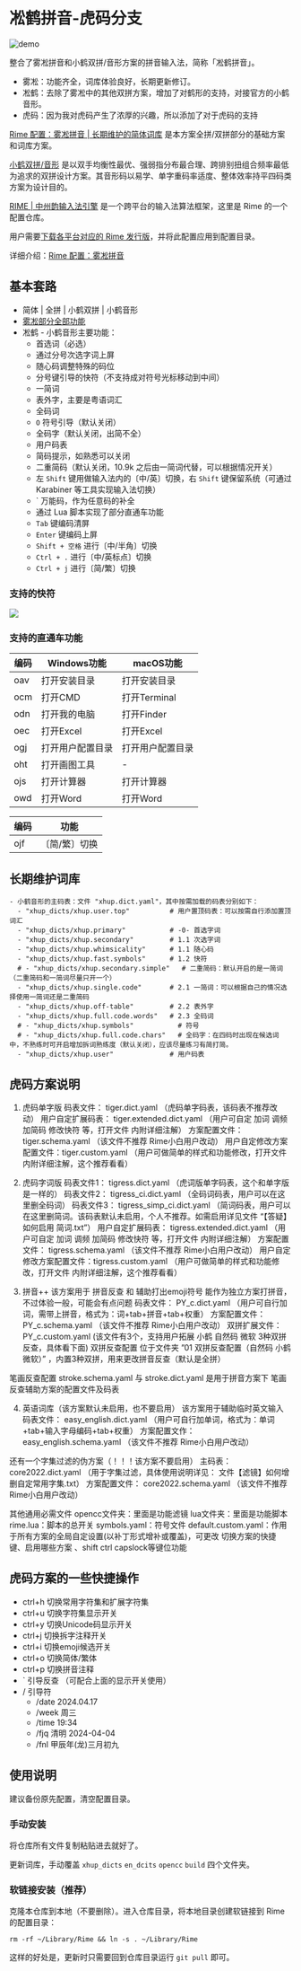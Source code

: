 # 凇鹤拼音-虎码分支

![demo](./others/demo_crane.png)

整合了雾凇拼音和小鹤双拼/音形方案的拼音输入法，简称「凇鹤拼音」。

- 雾凇：功能齐全，词库体验良好，长期更新修订。
- 凇鹤：去除了雾凇中的其他双拼方案，增加了对鹤形的支持，对接官方的小鹤音形。
- 虎码：因为我对虎码产生了浓厚的兴趣，所以添加了对于虎码的支持

[Rime 配置：雾凇拼音 | 长期维护的简体词库](https://github.com/iDvel/rime-ice) 是本方案全拼/双拼部分的基础方案和词库方案。

[小鹤双拼/音形](https://www.flypy.com/) 是以双手均衡性最优、强弱指分布最合理、跨排别扭组合频率最低为追求的双拼设计方案。其音形码以易学、单字重码率适度、整体效率持平四码类方案为设计目的。

[RIME | 中州韵输入法引擎](https://rime.im/) 是一个跨平台的输入法算法框架，这里是 Rime 的一个配置仓库。

用户需要[下载各平台对应的 Rime 发行版](https://rime.im/download/)，并将此配置应用到配置目录。

详细介绍：[Rime 配置：雾凇拼音](https://dvel.me/posts/rime-ice/)


## 基本套路

- 简体 | 全拼 | 小鹤双拼 | 小鹤音形
- [雾凇部分全部功能](https://github.com/iDvel/rime-ice#%E5%9F%BA%E6%9C%AC%E5%A5%97%E8%B7%AF)
- 凇鹤 - 小鹤音形主要功能：
    - 首选词（必选）
    - 通过分号次选字词上屏
    - 随心码调整特殊的码位
    - 分号键引导的快符（不支持成对符号光标移动到中间）
    - 一简词
    - 表外字，主要是粤语词汇
    - 全码词
    - `O` 符号引导（默认关闭）
    - 全码字（默认关闭，出简不全）
    - 用户码表
    - 简码提示，如熟悉可以关闭
    - 二重简码（默认关闭，10.9k 之后由一简词代替，可以根据情况开关）
    - 左 `Shift` 键用做输入法内的〔中/英〕切换，右 `Shift` 键保留系统（可通过 Karabiner 等工具实现输入法切换）
    - \` 万能码，作为任意码的补全
    - 通过 Lua 脚本实现了部分直通车功能
    - `Tab` 键编码清屏
    - `Enter` 键编码上屏
    - `Shift + 空格` 进行〔中/半角〕切换
    - `Ctrl + .` 进行〔中/英标点〕切换
    - `Ctrl + j` 进行〔简/繁〕切换

### 支持的快符

![](others/fast-symbols.png)

<!--
http://www.keyboard-layout-editor.com/#/
[{t:"#ff0000"},"Q\n：“","W\n？","E\n（","R\n）","T\n@","Y\n《","U\n》",{c:"#7d7d7d",t:"#000000"},"I",{c:"#cccccc",t:"#ff0000"},"O\n「」","P\n『』"],
[{x:0.25},"A\n！","S\n……","D\n、","F\n重复","G\n·","H\n《》","J\n“”","K\n（）","L\n〔〕",{c:"#ffabab"},":\n;"],
[{x:0.75,c:"#cccccc"},"Z\n“","X\n→","C\n”","V\n——","B\n_",{c:"#7d7d7d",t:"#000000"},"N","M"]
 -->

### 支持的直通车功能

|编码|Windows功能|macOS功能|
|-|-|-|
|oav|打开安装目录|打开安装目录|
|ocm|打开CMD|打开Terminal|
|odn|打开我的电脑|打开Finder|
|oec|打开Excel|打开Excel|
|ogj|打开用户配置目录|打开用户配置目录|
|oht|打开画图工具|-|
|ojs|打开计算器|打开计算器|
|owd|打开Word|打开Word|

|编码|功能|
|-|-|
|ojf|〔简/繁〕切换|

## 长期维护词库

```
- 小鹤音形的主码表：文件 "xhup.dict.yaml"，其中按需加载的码表分别如下：
  - "xhup_dicts/xhup.user.top"          # 用户置顶码表：可以按需自行添加置顶词汇
  - "xhup_dicts/xhup.primary"           # -0- 首选字词
  - "xhup_dicts/xhup.secondary"         # 1.1 次选字词
  - "xhup_dicts/xhup.whimsicality"      # 1.1 随心码
  - "xhup_dicts/xhup.fast.symbols"      # 1.2 快符
  # - "xhup_dicts/xhup.secondary.simple"   # 二重简码：默认开启的是一简词（二重简码和一简词尽量只开一个）
  - "xhup_dicts/xhup.single.code"       # 2.1 一简词：可以根据自己的情况选择使用一简词还是二重简码
  - "xhup_dicts/xhup.off-table"         # 2.2 表外字
  - "xhup_dicts/xhup.full.code.words"   # 2.3 全码词
  # - "xhup_dicts/xhup.symbols"           # 符号
  # - "xhup_dicts/xhup.full.code.chars"   # 全码字：在四码时出现在候选词中，不熟练时可开启增加拆词熟练度（默认关闭），应该尽量练习有简打简。
  - "xhup_dicts/xhup.user"              # 用户码表
```

## 虎码方案说明

1. 虎码单字版
	码表文件： tiger.dict.yaml （虎码单字码表，该码表不推荐改动）
	用户自定扩展码表： tiger.extended.dict.yaml （用户可自定 加词 调频 加简码 修改快符 等，打开文件 内附详细注解）
	方案配置文件： tiger.schema.yaml （该文件不推荐 Rime小白用户改动）
	用户自定修改方案配置文件：tiger.custom.yaml （用户可做简单的样式和功能修改，打开文件 内附详细注解，这个推荐看看）

2. 虎码字词版
	码表文件1： tigress.dict.yaml （虎词版单字码表，这个和单字版是一样的）
	码表文件2： tigress_ci.dict.yaml （全码词码表，用户可以在这里删全码词）
	码表文件3： tigress_simp_ci.dict.yaml （简词码表，用户可以在这里删简词。该码表默认未启用，个人不推荐。如需启用详见文件 “【答疑】如何启用 简词.txt”）
	用户自定扩展码表： tigress.extended.dict.yaml （用户可自定 加词 调频 加简码 修改快符 等，打开文件 内附详细注解）
	方案配置文件： tigress.schema.yaml （该文件不推荐 Rime小白用户改动）
	用户自定修改方案配置文件：tigress.custom.yaml （用户可做简单的样式和功能修改，打开文件 内附详细注解，这个推荐看看）

3. 拼音++
	该方案用于 拼音反查 和 辅助打出emoji符号
		能作为独立方案打拼音，不过体验一般，可能会有点问题
	码表文件： PY_c.dict.yaml （用户可自行加词，需带上拼音，格式为：词+tab+拼音+tab+权重）
	方案配置文件： PY_c.schema.yaml （该文件不推荐 Rime小白用户改动）
	双拼扩展文件：PY_c.custom.yaml (该文件有3个，支持用户拓展 小鹤 自然码 微软 3种双拼反查，具体看下面)
双拼反查配置
	位于文件夹 ”01 双拼反查配置（自然码 小鹤 微软）” ，内置3种双拼，用来更改拼音反查（默认是全拼）

笔画反查配置
	stroke.schema.yaml 与 stroke.dict.yaml  是用于拼音方案下 笔画反查辅助方案的配置文件及码表

4. 英语词库（该方案默认未启用，也不要启用）
	该方案用于辅助临时英文输入
	码表文件： easy_english.dict.yaml （用户可自行加单词，格式为：单词+tab+输入字母编码+tab+权重）
	方案配置文作： easy_english.schema.yaml （该文件不推荐 Rime小白用户改动）

还有一个字集过滤的伪方案（！！！该方案不要启用）
	主码表： core2022.dict.yaml （用于字集过滤，具体使用说明详见： 文件【滤镜】如何增删自定常用字集.txt）
	方案配置文件： core2022.schema.yaml （该文件不推荐 Rime小白用户改动）


其他通用必需文件
	opencc文件夹：里面是功能滤镜
	lua文件夹：里面是功能脚本
	rime.lua：脚本的总开关
	symbols.yaml：符号文件
	default.custom.yaml：作用于所有方案的全局自定设置(以补丁形式增补或覆盖)，可更改 切换方案的快捷键、启用哪些方案 、shift ctrl capslock等键位功能

## 虎码方案的一些快捷操作

- ctrl+h 切换常用字符集和扩展字符集
- ctrl+u 切换字符集显示开关
- ctrl+y 切换Unicode码显示开关
- ctrl+j 切换拆字注释开关
- ctrl+i 切换emoji候选开关
- ctrl+o 切换简体/繁体
- ctrl+p 切换拼音注释
- ` 引导反查 （可配合上面的显示开关使用）
- / 引导符
    - /date 2024.04.17
    - /week 周三
    - /time 19:34
    - /fjq 清明 2024-04-04
    - /fnl 甲辰年(龙)三月初九

## 使用说明

建议备份原先配置，清空配置目录。

### 手动安装

将仓库所有文件复制粘贴进去就好了。

更新词库，手动覆盖 `xhup_dicts` `en_dcits` `opencc` `build` 四个文件夹。

### 软链接安装（推荐）

克隆本仓库到本地（不要删除）。进入仓库目录，将本地目录创建软链接到 Rime 的配置目录：

```
rm -rf ~/Library/Rime && ln -s . ~/Library/Rime
```

这样的好处是，更新时只需要回到仓库目录运行 `git pull` 即可。
